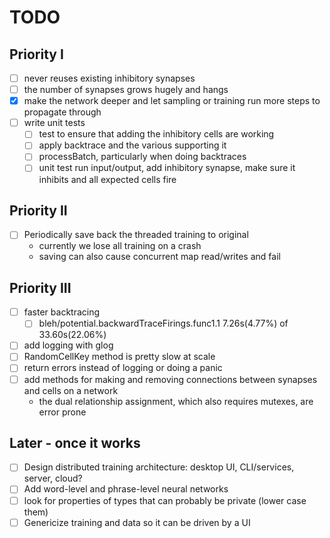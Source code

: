 # TODO

## Priority I
- [ ] never reuses existing inhibitory synapses
- [ ] the number of synapses grows hugely and hangs
- [x] make the network deeper and let sampling or training run more steps to propagate through
- [ ] write unit tests
  - [ ] test to ensure that adding the inhibitory cells are working
  - [ ] apply backtrace and the various supporting it
  - [ ] processBatch, particularly when doing backtraces
  - [ ] unit test run input/output, add inhibitory synapse, make sure it inhibits and all expected cells fire

## Priority II
- [ ] Periodically save back the threaded training to original
    - currently we lose all training on a crash
    - saving can also cause concurrent map read/writes and fail

## Priority III
- [ ] faster backtracing
  - [ ] bleh/potential.backwardTraceFirings.func1.1 7.26s(4.77%) of 33.60s(22.06%)
- [ ] add logging with glog
- [ ] RandomCellKey method is pretty slow at scale
- [ ] return errors instead of logging or doing a panic
- [ ] add methods for making and removing connections between synapses and cells on a network
    - the dual relationship assignment, which also requires mutexes, are error prone

## Later - once it works
- [ ] Design distributed training architecture: desktop UI, CLI/services, server, cloud?
- [ ] Add word-level and phrase-level neural networks
- [ ] look for properties of types that can probably be private (lower case them)
- [ ] Genericize training and data so it can be driven by a UI
